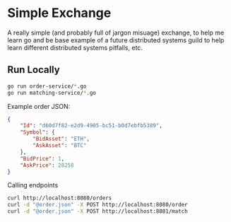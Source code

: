 # Simple Exchange

A really simple (and probably full of jargon misuage) exchange, to help me learn go and be base example of a future distributed systems guild to help learn different distributed systems pitfalls, etc.

## Run Locally

```sh
go run order-service/*.go
go run matching-service/*.go
```

Example order JSON:
```json
{
    "Id": "d60d7f82-e2d9-4905-bc51-b0d7ebfb5389",
    "Symbol": {
        "BidAsset": "ETH",
        "AskAsset": "BTC"
    },
    "BidPrice": 1,
    "AskPrice": 28258
}
```

Calling endpoints
```sh
curl http://localhost:8080/orders
curl -d "@order.json" -X POST http://localhost:8080/order 
curl -d "@order.json" -X POST http://localhost:8081/match
```
